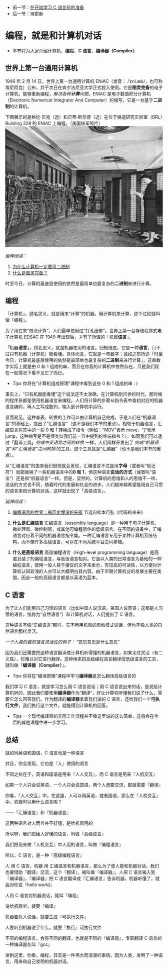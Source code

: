 * 前一节：[在开始学习 C 语言前的准备](https://github.com/wangyunduo/Intro-to-C/blob/master/Lecture%200/0.md)
* 后一节：待更新

# 编程，就是和计算机对话
* 本节将为大家介绍计算机、**编程**、**C 语言**、**编译器（Compiler）**

## 世界上第一台通用计算机
1946 年 2 月 14 日，世界上第一台通用计算机 ENIAC（发音： /ˈɛni.æk/，也可称埃尼阿克）公布，并于次日在宾夕法尼亚大学正式投入使用。它是**图灵完备**的电子计算机，能够重新编程，*解决各种**计算**问题*。ENIAC 是电子数值积分计算机（Electronic Numerical Integrator And Computer）的缩写，它是一台基于**二进制**的计算机。

下图展示的是格伦·贝克（远）和贝蒂·斯奈德（近）在位于弹道研究实验室（BRL）Building 328 的 ENIAC 上编程。（美国陆军照片）
![在 ENIAC 上编程](https://github.com/wangyunduo/Intro-to-C/blob/master/Lecture%201/figures/ENIAC.jpg)

*延伸阅读*：
1. [为什么计算机一定要用二进制](https://www.zhihu.com/question/35453934)
2. [什么是图灵完备？](https://www.zhihu.com/question/20115374)

时至今日，计算机最底层使用的依然是最简单也最复杂的**二进制**来进行计算。

## 编程
「计算机」，顾名思义，就是用来“计算”的机器。用计算机来计算，这个过程就叫做「编程」。

为了用它来“做点计算”，人们最早使用过“打孔纸带”。世界上第一台存储程序式电子计算机 EDSAC 在 1949 年出现后，才有了所谓的「机器**语言**」。

「机器**语言**」，顾名思义，就是机器使用的语言。归根结底，它是一种**语言**，只不过只有机器（计算机）能看懂。具体而言，它就是一串数字；诚如之前所述「时至今日，计算机最底层使用的依然是最简单也最复杂的**二进制**来进行计算」，这串数字实际上就是由 0 和 1 组成的串，而且在你我的计算机中依然存在，只是我们现在一般情况下看不见它了而已。

* *Tips* 你将在“计算机组成原理”课程中看到这些 0 和 1 组成的串 : )

事实上，“只有机器能看懂”这个说法还不太准确，在计算机刚问世的时代，那时候的程序员都是使用机器语言来编程。人们将计算的步骤从指令表中查初对应的机器语言编码，再人工写成数列，输入到计算机中运行。

显而易见，这种查表、转换的工作可以由计算机自己完成，于是人们在“机器语言”的基础上，提出了“汇编语言”（这不是我们本节的重点）。相较于机器语言，汇编语言将其中的一些 0 和 1 转换成了指令（例如：“MOV”表示 move，“j”表示 jump，这种缩写是不是很类似我们前一节中提到的终端指令？）。如同我们可以通过「翻译工具」*完成中英语言之间的转换* 一样，人们同样开发出了 *完成“机器语言”和“汇编语言”之间转换* 的工具，这个工具就是“汇编器”（也不是我们本节的重点）。

从“汇编语言”的由来我们很快就会发现，汇编语言不过是用**字母**（或者叫“助记符”）局部替换了一些机器语言中的**0 和 1**，但这种语言**说话的方式**（或者叫“语法”）还是和“机器语言”一样。但是，显然的，计算机的思维和人的思维不一样，说话的方式也不同，随着时代的发展和社会的进步，人们越来越希望能用自己习惯的语言来和计算机对话，这样就出现了「高级语言」。

*延伸阅读*：
1. [编程语言的世界：被历史埋没的先驱](http://k.sina.com.cn/article_5446123263_1449d3eff0200022y6.html) 节选自松本行弘《代码的未来》

2. **什么是汇编语言**
汇编语言（assembly language）是一种用于电子计算机、微处理器、微控制器，或其他可编程器件的低级语言。在不同的设备中，汇编语言对应着不同的机器语言指令集。一种汇编语言专用于某种计算机系统结构，而不像许多高级语言，可以在不同系统平台之间移植。

3. **什么是高级语言**
高级编程语言（High-level programming language）是高度封装了的编程语言，与低级语言相对。它是以人类的日常语言为基础的一种编程语言，使用一般人易于接受的文字来表示，有较高的可读性，以方便对计算机认知较浅的人亦可以大概明白其内容。由于早期计算机业的发展主要在美国，因此一般的高级语言都是以英语为蓝本。

## C 语言
为了让人们能用自己习惯的语言（比如中国人说汉语，美国人说英语；这都是人习惯的语言，统称为“自然语言”）和计算机对话，人们提出了 C 语言。

这种语言不像“汇编语言”那样，它不再用机器的思维模式说话，但也不像人类的自然语言那样灵活。

*一个人类的自然语言灵活性的例子：* “意思意思是什么意思”

因为我们还需要把这种语言翻译成计算机听得懂的机器语言，如果太过灵活（有二义性），将难以对它进行翻译。这种用来把高级编程语言翻译成低级语言的工具，就叫做「**编译器（Compiler）**」。

* *Tips* 你将在“编译原理”课程中学习**编译器**是怎么翻译高级语言的

我们学习 C 语言，就是学习怎么用 C 语言说话；用 C 语言说出来的话，是说给计算机听的，因此我们要使用**编译器**作为“翻译”，好让计算机听懂我们说了什么，需要它怎么回答我们。作为翻译的**编译器**拿着我们说的 C 语言，还给我们一个**可执行文件**，我们执行这个文件，就能得到计算机的回答。

* *Tips* 一个现代编译器的实际工作流程并不像这里说的这么简单，这将会在今后的其他课程中进一步学习。

## 总结
就如同英语和国语，C 语言也是一种语言

并且，你会发现，它也是『人』使用的语言

不同之处在于，英语和国语是用来『人人交互』，而 C 语言是用来『人机交互』

如果一个人只会说英语，一个人只会说国语，两个人想要交流，那就需要『翻译』

你看，『人人交互』中，在这里，人可以用英语，或者国语，那么在『人机交互』中，机器可以用什么语言呢？

——『汇编语言』和『机器语言』

这两种语言对人而言并不好懂，是给机器用的

所以呀，我们把给人好懂的语言，叫做『高级语言』

我们把用来做『人机交互』中人用的语言，叫做『编程语言』

所以，C 语言，是一种『高级编程语言』

人 用 C 语言，机器 用 汇编语言和机器语言，那么为了使人能和机器对话，我们也要借助『翻译』交流，这个『翻译』，被叫做『编译器』，人把 C 语言输入到『编译器』，『编译器』把 C 语言翻译成『汇编语言』告诉机器，机器听懂了，就会对你说『hello world』

人用 C 语言对机器说话，就叫『编程』

说给机器听，就要『编译』

机器要对人说话，就要生成『可执行文件』

人要听到机器说了什么，就要『执行』可执行文件

不同的编程语言，会有不同的翻译，也就是不同的『编译器』，专职翻译 C 语言的一种编译器名叫『gcc』

讲到这里，你看，编程，其实是一件伟大而浪漫的事情。因为人类，发明了一种语言，用来和自己发明的机器对话。
